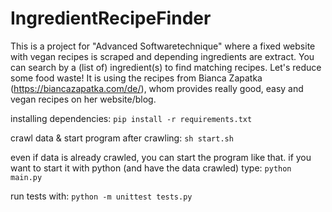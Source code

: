 # IngredientRecipeFinder
This is a project for "Advanced Softwaretechnique" where a fixed website with vegan recipes is scraped and depending ingredients are extract. You can search by a (list of) ingredient(s) to find matching recipes. Let's reduce some food waste!
It is using the recipes from Bianca Zapatka (https://biancazapatka.com/de/), whom provides really good, easy and vegan recipes on her website/blog.

installing dependencies:
`pip install -r requirements.txt`


crawl data & start program after crawling:
`sh start.sh`

even if data is already crawled, you can start the program like that. if you want to start it with python (and have the data crawled) type: 
`python main.py`

run tests with:
`python -m unittest tests.py`
